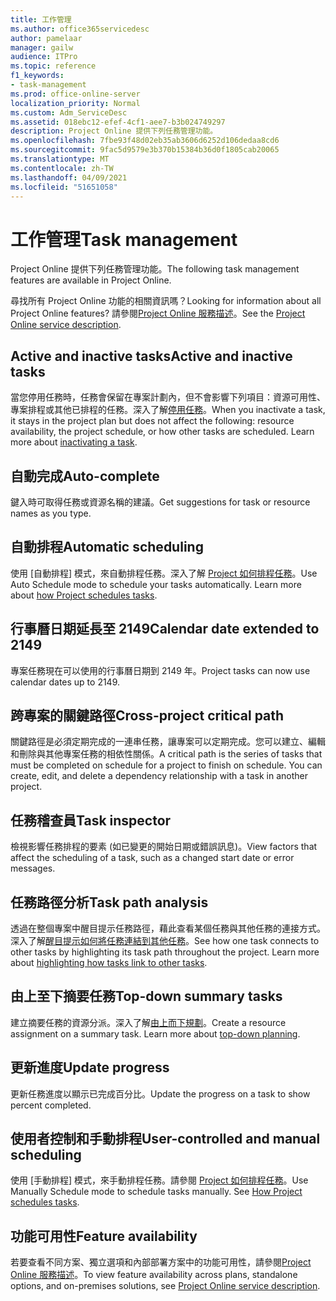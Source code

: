 ```yaml
---
title: 工作管理
ms.author: office365servicedesc
author: pamelaar
manager: gailw
audience: ITPro
ms.topic: reference
f1_keywords:
- task-management
ms.prod: office-online-server
localization_priority: Normal
ms.custom: Adm_ServiceDesc
ms.assetid: 018ebc12-efef-4cf1-aee7-b3b024749297
description: Project Online 提供下列任務管理功能。
ms.openlocfilehash: 7fbe93f48d02eb35ab3606d6252d106dedaa8cd6
ms.sourcegitcommit: 9fac5d9579e3b370b15384b36d0f1805cab20065
ms.translationtype: MT
ms.contentlocale: zh-TW
ms.lasthandoff: 04/09/2021
ms.locfileid: "51651058"
---
```

# <a name="task-management"></a><span data-ttu-id="19526-103">工作管理</span><span class="sxs-lookup"><span data-stu-id="19526-103">Task management</span></span>

<span data-ttu-id="19526-104">Project Online 提供下列任務管理功能。</span><span class="sxs-lookup"><span data-stu-id="19526-104">The following task management features are available in Project Online.</span></span>
  
<span data-ttu-id="19526-105">尋找所有 Project Online 功能的相關資訊嗎？</span><span class="sxs-lookup"><span data-stu-id="19526-105">Looking for information about all Project Online features?</span></span> <span data-ttu-id="19526-106">請參閱[Project Online 服務描述](project-online-service-description.md)。</span><span class="sxs-lookup"><span data-stu-id="19526-106">See the [Project Online service description](project-online-service-description.md).</span></span>
  
## <a name="active-and-inactive-tasks"></a><span data-ttu-id="19526-107">Active and inactive tasks</span><span class="sxs-lookup"><span data-stu-id="19526-107">Active and inactive tasks</span></span>

<span data-ttu-id="19526-p102">當您停用任務時，任務會保留在專案計劃內，但不會影響下列項目：資源可用性、專案排程或其他已排程的任務。深入了解[停用任務](https://go.microsoft.com/fwlink/p/?LinkId=271335)。</span><span class="sxs-lookup"><span data-stu-id="19526-p102">When you inactivate a task, it stays in the project plan but does not affect the following: resource availability, the project schedule, or how other tasks are scheduled. Learn more about [inactivating a task](https://go.microsoft.com/fwlink/p/?LinkId=271335).</span></span>
  
## <a name="auto-complete"></a><span data-ttu-id="19526-110">自動完成</span><span class="sxs-lookup"><span data-stu-id="19526-110">Auto-complete</span></span>

<span data-ttu-id="19526-111">鍵入時可取得任務或資源名稱的建議。</span><span class="sxs-lookup"><span data-stu-id="19526-111">Get suggestions for task or resource names as you type.</span></span> 
  
## <a name="automatic-scheduling"></a><span data-ttu-id="19526-112">自動排程</span><span class="sxs-lookup"><span data-stu-id="19526-112">Automatic scheduling</span></span>

<span data-ttu-id="19526-p103">使用 [自動排程] 模式，來自動排程任務。深入了解 [Project 如何排程任務](https://go.microsoft.com/fwlink/p/?LinkId=271331)。</span><span class="sxs-lookup"><span data-stu-id="19526-p103">Use Auto Schedule mode to schedule your tasks automatically. Learn more about [how Project schedules tasks](https://go.microsoft.com/fwlink/p/?LinkId=271331).</span></span> 
  
## <a name="calendar-date-extended-to-2149"></a><span data-ttu-id="19526-115">行事曆日期延長至 2149</span><span class="sxs-lookup"><span data-stu-id="19526-115">Calendar date extended to 2149</span></span>

<span data-ttu-id="19526-116">專案任務現在可以使用的行事曆日期到 2149 年。</span><span class="sxs-lookup"><span data-stu-id="19526-116">Project tasks can now use calendar dates up to 2149.</span></span> 
  
## <a name="cross-project-critical-path"></a><span data-ttu-id="19526-117">跨專案的關鍵路徑</span><span class="sxs-lookup"><span data-stu-id="19526-117">Cross-project critical path</span></span>

<span data-ttu-id="19526-p104">關鍵路徑是必須定期完成的一連串任務，讓專案可以定期完成。您可以建立、編輯和刪除與其他專案任務的相依性關係。</span><span class="sxs-lookup"><span data-stu-id="19526-p104">A critical path is the series of tasks that must be completed on schedule for a project to finish on schedule. You can create, edit, and delete a dependency relationship with a task in another project.</span></span> 
  
## <a name="task-inspector"></a><span data-ttu-id="19526-120">任務稽查員</span><span class="sxs-lookup"><span data-stu-id="19526-120">Task inspector</span></span>

<span data-ttu-id="19526-121">檢視影響任務排程的要素 (如已變更的開始日期或錯誤訊息)。</span><span class="sxs-lookup"><span data-stu-id="19526-121">View factors that affect the scheduling of a task, such as a changed start date or error messages.</span></span>
  
## <a name="task-path-analysis"></a><span data-ttu-id="19526-122">任務路徑分析</span><span class="sxs-lookup"><span data-stu-id="19526-122">Task path analysis</span></span>

<span data-ttu-id="19526-p105">透過在整個專案中醒目提示任務路徑，藉此查看某個任務與其他任務的連接方式。深入了解[醒目提示如何將任務連結到其他任務](https://go.microsoft.com/fwlink/p/?LinkId=271345)。</span><span class="sxs-lookup"><span data-stu-id="19526-p105">See how one task connects to other tasks by highlighting its task path throughout the project. Learn more about [highlighting how tasks link to other tasks](https://go.microsoft.com/fwlink/p/?LinkId=271345).</span></span>
  
## <a name="top-down-summary-tasks"></a><span data-ttu-id="19526-125">由上至下摘要任務</span><span class="sxs-lookup"><span data-stu-id="19526-125">Top-down summary tasks</span></span>

<span data-ttu-id="19526-p106">建立摘要任務的資源分派。深入了解[由上而下規劃](https://go.microsoft.com/fwlink/p/?LinkId=271333)。</span><span class="sxs-lookup"><span data-stu-id="19526-p106">Create a resource assignment on a summary task. Learn more about [top-down planning](https://go.microsoft.com/fwlink/p/?LinkId=271333).</span></span>
  
## <a name="update-progress"></a><span data-ttu-id="19526-128">更新進度</span><span class="sxs-lookup"><span data-stu-id="19526-128">Update progress</span></span>

<span data-ttu-id="19526-129">更新任務進度以顯示已完成百分比。</span><span class="sxs-lookup"><span data-stu-id="19526-129">Update the progress on a task to show percent completed.</span></span>
  
## <a name="user-controlled-and-manual-scheduling"></a><span data-ttu-id="19526-130">使用者控制和手動排程</span><span class="sxs-lookup"><span data-stu-id="19526-130">User-controlled and manual scheduling</span></span>

<span data-ttu-id="19526-p107">使用 [手動排程] 模式，來手動排程任務。請參閱 [Project 如何排程任務](https://go.microsoft.com/fwlink/p/?LinkId=271331)。</span><span class="sxs-lookup"><span data-stu-id="19526-p107">Use Manually Schedule mode to schedule tasks manually. See [How Project schedules tasks](https://go.microsoft.com/fwlink/p/?LinkId=271331).</span></span>
  
## <a name="feature-availability"></a><span data-ttu-id="19526-133">功能可用性</span><span class="sxs-lookup"><span data-stu-id="19526-133">Feature availability</span></span>

<span data-ttu-id="19526-134">若要查看不同方案、獨立選項和內部部署方案中的功能可用性，請參閱[Project Online 服務描述](project-online-service-description.md)。</span><span class="sxs-lookup"><span data-stu-id="19526-134">To view feature availability across plans, standalone options, and on-premises solutions, see [Project Online service description](project-online-service-description.md).</span></span>
  